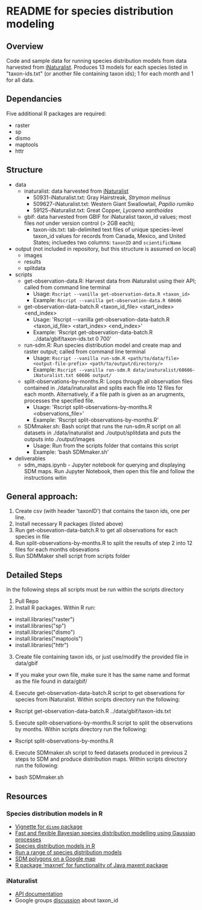 # README for species distribution modeling

## Overview
Code and sample data for running species distribution models from data 
harvested from [iNaturalist](http://www.inaturalist.org). Produces 13 models for each species listed
in "taxon-ids.txt" (or another file containing taxon ids); 1 for each month and 1 for all data.

## Dependancies
Five additional R packages are required:

+ raster
+ sp
+ dismo
+ maptools
+ httr

## Structure
+ data
  + inaturalist: data harvested from [iNaturalist](http://www.inaturalist.org)
    + 50931-iNaturalist.txt: Gray Hairstreak, _Strymon melinus_
    + 509627-iNaturalist.txt: Western Giant Swallowtail, _Papilio rumiko_
    + 59125-iNaturalist.txt: Great Copper, _Lycaena xanthoides_
  + gbif: data harvested from GBIF for iNaturalist taxon_id values; most files
  _not_ under version control (> 2GB each);
    + taxon-ids.txt: tab-delimited text files of unique species-level taxon_id
    values for records from Canada, Mexico, and United States; incluedes two
    columns: `taxonID` and `scientificName`
+ output (not included in repository, but this structure is assumed on local)
  + images
  + results
  + splitdata
+ scripts
  + get-observation-data.R: Harvest data from iNaturalist using their API; 
  called from command line terminal
    + Usage: `Rscript --vanilla get-observation-data.R <taxon_id>`
    + Example: `Rscript --vanilla get-observation-data.R 60606`
  + get-observation-data-batch.R <taxon_id_file> <start_index> <end_index>
  	+ Usage: 'Rscript --vanilla get-observation-data-batch.R <taxon_id_file> <start_index> <end_index>'
  	+ Example: 'Rscript get-observation-data-batch.R ../data/gbif/taxon-ids.txt 0 700'
  + run-sdm.R: Run species distribution model and create map and raster output;
  called from command line terminal
    + Usage: `Rscript --vanilla run-sdm.R <path/to/data/file> <output-file-prefix> <path/to/output/directory/>`
    + Example: `Rscript --vanilla run-sdm.R data/inaturalist/60606-iNaturalist.txt 60606 output/`
  + split-observations-by-months.R: Loops through all observation files contained in ./data/inaturalist and splits
  each file into 12 files for each month. Alternatively, if a file path is given as an arugments, processes the specified file.
  	+ Usage: 'Rscript split-observations-by-months.R <observations_file>'
  	+ Example: 'Rscript split-observations-by-months.R'
  + SDMmaker.sh: Bash script that runs the run-sdm.R script on all datasets in ./data/inaturalist and ./output/splitdata 
  and puts the outputs into ./output/images
  	+ Usage: Run from the scripts folder that contains this script
  	+ Example: 'bash SDMmaker.sh'
+ deliverables
  + sdm_maps.ipynb - Jupyter notebook for querying and displaying SDM maps. Run Jupyter Notebook, then open this file and follow the instructions witin

## General approach:

1. Create csv (with header 'taxonID') that contains the taxon ids, one per line.
2. Install necessary R packages (listed above)
2. Run get-obsevation-data-batch.R to get all observations for each species in file 
3. Run split-observations-by-months.R to split the results of step 2 into 12 files for each months obsevations
4. Run SDMMaker shell script from scripts folder

## Detailed Steps
In the following steps all scripts must be run within the scripts directory

1. Pull Repo
2. Install R packages. Within R run:
+ install.libraries("raster")
+ install.libraries("sp")
+ install.libraries("dismo")
+ install.libraries("maptools")
+ install.libraries("httr")
3. Create file containing taxon ids, or just use/modify the provided file in data/gbif
+ If you make your own file, make sure it has the same name and format as the file found in data/gbif/
4. Execute get-observation-data-batch.R script to get observations for species from INaturalist. Within scripts directory run the following:
+ Rscript get-observation-data-batch.R ../data/gbif/taxon-ids.txt
5. Execute split-observations-by-months.R script to split the observations by months. Within scripts directory run the following:
+ Rscript split-observations-by-months.R
6. Execute SDMmaker.sh script to feed datasets produced in previous 2 steps to SDM and produce distribution maps. Within scripts directory run the following:
+ bash SDMmaker.sh 

## Resources
### Species distribution models in R
+ [Vignette for `dismo` package](https://cran.r-project.org/web/packages/dismo/vignettes/sdm.pdf)
+ [Fast and flexible Bayesian species distribution modelling using Gaussian processes](http://onlinelibrary.wiley.com/doi/10.1111/2041-210X.12523/pdf)
+ [Species distribution models in R](http://www.molecularecologist.com/2013/04/species-distribution-models-in-r/)
+ [Run a range of species distribution models](https://rdrr.io/cran/biomod2/man/BIOMOD_Modeling.html)
+ [SDM polygons on a Google map](https://rdrr.io/rforge/dismo/man/gmap.html)
+ [R package 'maxnet' for functionality of Java maxent package](https://cran.r-project.org/web/packages/maxnet/maxnet.pdf)

### iNaturalist
+ [API documentation](https://www.inaturalist.org/pages/api+reference)
+ Google groups [discussion](https://groups.google.com/d/topic/inaturalist/gDpfMWXNxvE/discussion) about taxon_id

